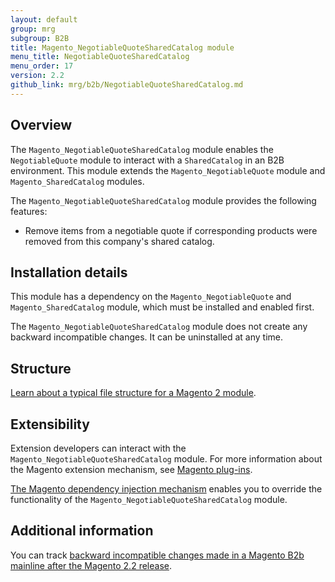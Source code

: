 ```yaml
---
layout: default
group: mrg
subgroup: B2B
title: Magento_NegotiableQuoteSharedCatalog module
menu_title: NegotiableQuoteSharedCatalog
menu_order: 17
version: 2.2
github_link: mrg/b2b/NegotiableQuoteSharedCatalog.md
---
```


## Overview

The `Magento_NegotiableQuoteSharedCatalog` module enables the `NegotiableQuote` module to interact with a `SharedCatalog` in an B2B environment. This module extends the `Magento_NegotiableQuote` module and `Magento_SharedCatalog` modules.

The `Magento_NegotiableQuoteSharedCatalog` module provides the following features:

* Remove items from a negotiable quote if corresponding products were removed from this company's shared catalog.

## Installation details

This module has a dependency on the `Magento_NegotiableQuote` and `Magento_SharedCatalog` module, which must be installed and enabled first.

The `Magento_NegotiableQuoteSharedCatalog` module does not create any backward incompatible changes. It can be uninstalled at any time.

## Structure

[Learn about a typical file structure for a Magento 2 module]({{page.baseurl}}extension-dev-guide/build/module-file-structure.html).

## Extensibility

Extension developers can interact with the `Magento_NegotiableQuoteSharedCatalog` module. For more information about the Magento extension mechanism, see [Magento plug-ins]({{page.baseurl}}extension-dev-guide/plugins.html).

[The Magento dependency injection mechanism]({{page.baseurl}}extension-dev-guide/depend-inj.html) enables you to override the functionality of the `Magento_NegotiableQuoteSharedCatalog` module.

## Additional information

You can track [backward incompatible changes made in a Magento B2b mainline after the Magento 2.2 release]({{page.baseurl}}release-notes/changes/b2b_changes.html).
